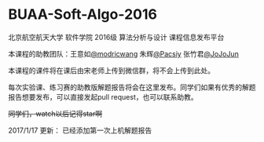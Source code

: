 # BUAA-Soft-Algo-2016
北京航空航天大学 软件学院 2016级 算法分析与设计 课程信息发布平台

本课程的助教团队：王意如[@modricwang](https://github.com/modricwang/) 朱辉[@Pacsiy](https://github.com/Pacsiy) 张竹君[@JoJoJun](https://github.com/JoJoJun)

本课程的课件将在课后由宋老师上传到微信群，将不会上传到此处。

每次实验课、练习赛的助教版解题报告将会在这里发布。同学们如果有优秀的解题报告想要发布，可以直接发起pull request，也可以联系助教。

~~同学们，watch以后记得star啊~~

2017/1/17 更新： 已经添加第一次上机解题报告
